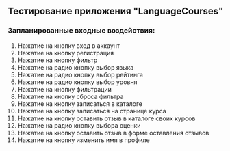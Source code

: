 ## Тестирование приложения "LanguageCourses" 

### Запланированные входные воздействия:

1. Нажатие на кнопку вход в аккаунт
2. Нажатие на кнопку регистрация
3. Нажатие на кнопку фильтр
4. Нажатие на радио кнопку выбор языка
5. Нажатие на радио кнопку выбор рейтинга
6. Нажатие на радио кнопку выбор уровня
7. Нажатие на кнопку фильтрации
8. Нажатие на кнопку сброса фильтра
9. Нажатие на кнопку записаться в каталоге
10. Нажатие на кнопку записаться на странице курса
11. Нажатие на кнопку оставить отзыв в каталоге своих курсов
12. Нажатие на радио кнопку выбора оценки
13. Нажатие на кнопку оставить отзыв в форме оставления отзывов
14. Нажатие на кнопку изменить имя в профиле
